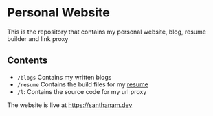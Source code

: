 # Personal Website

This is the repository that contains my personal website, blog, resume builder and link proxy


## Contents
 - `/blogs` Contains my written blogs
 - `/resume` Contains the build files for my [resume](resume.pdf)
 - `/l`: Contains the source code for my url proxy


The website is live at https://santhanam.dev